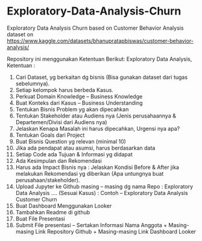 # Exploratory-Data-Analysis-Churn
Exploratory Data Analysis Churn based on Customer Behavior Analysis dataset on https://www.kaggle.com/datasets/bhanupratapbiswas/customer-behavior-analysis/

Repository ini menggunakan Ketentuan Berikut:
Exploratory Data Analysis, Ketentuan : 
1. Cari Dataset, yg berkaitan dg bisnis (Bisa gunakan dataset dari tugas sebelumnya). 
2. Setiap kelompok harus berbeda Kasus. 
3. Perkuat Domain Knowledge – Business Knowledge 
4. Buat Konteks dari Kasus – Business Understanding 
5. Tentukan Bisnis Problem yg akan dipecahkan 
6. Tentukan Stakeholder atau Audiens nya (Jenis perusahaannya & Departemen/Divisi dari 
Audiens nya) 
7. Jelaskan Kenapa Masalah ini harus dipecahkan, Urgensi nya apa? 
8. Tentukan Goals dari Project 
9. Buat Bisnis Question yg relevan (minimal 10) 
10. Jika ada pendapat atau asumsi, harus berdasarkan data 
11. Setiap Code ada Tujuan & Informasi yg didapat 
12. Ada Kesimpulan dan Rekomendasi 
13. Harus ada Impact Bisnis nya : Jelaskan Kondisi Before & After jika melakukan Rekomendasi yg 
diberikan (Apa untungnya buat perusahaan/stakeholder). 
14. Upload Jupyter ke Github masing – masing dg nama Repo : Exploratory Data Analysis …. 
(Sesuai Kasus) : Contoh – Exploratory Data Analysis Customer Churn 
15. Buat Dashboard Menggunakan Looker 
16. Tambahkan Readme di github 
17. Buat File Presentasi 
18. Submit File presentasi – Sertakan Informasi Nama Anggota + Masing-masing Link Repository 
Github + Masing-masing Link Dashboard Looker 
